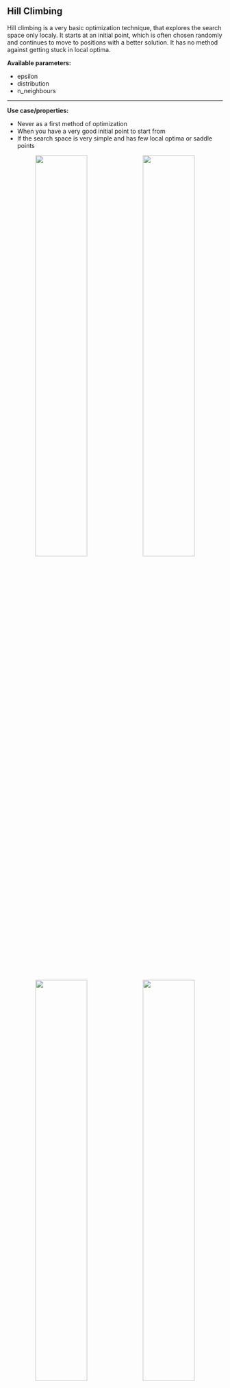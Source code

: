 ## Hill Climbing

Hill climbing is a very basic optimization technique, that explores the search space only localy. It starts at an initial point, which is often chosen randomly and continues to move to positions with a better solution. It has no method against getting stuck in local optima.

**Available parameters:**
- epsilon
- distribution
- n_neighbours

---

**Use case/properties:**
- Never as a first method of optimization
- When you have a very good initial point to start from
- If the search space is very simple and has few local optima or saddle points

<p align="center">
<img src="./plots/search_paths/HillClimbing [('epsilon', 0.03)].png" width= 49%/>
<img src="./plots/search_paths/HillClimbing [('epsilon', 0.1)].png" width= 49%/>
</p>

<p align="center">
<img src="./plots/search_paths/HillClimbing [('distribution', 'laplace')].png" width= 49%/>
<img src="./plots/search_paths/HillClimbing [('distribution', 'logistic')].png" width= 49%/>
</p>


<br>

## Stochastic Hill Climbing
Stochastic hill climbing extends the normal hill climbing by a simple method against getting stuck in local optima. It has a parameter you can set, that determines the probability to accept worse solutions as a next position.

**Available parameters:**
- epsilon
- distribution
- n_neighbours
- p_down

---

**Use case/properties:**
- Never as a first method of optimization
- When you have a very good initial point to start from

<p align="center">
<img src="./plots/search_paths/StochasticHillClimbing [('p_down', 0.1)].png" width= 49%/>
<img src="./plots/search_paths/StochasticHillClimbing [('p_down', 0.3)].png" width= 49%/>
</p>

<p align="center">
<img src="./plots/search_paths/StochasticHillClimbing [('p_down', 0.5)].png" width= 49%/>
<img src="./plots/search_paths/StochasticHillClimbing [('p_down', 0.9)].png" width= 49%/>
</p>

## Tabu Search

Tabu search is a metaheuristic method, that explores new positions like hill climbing but memorizes previous positions and avoids those. This helps finding new trajectories through the search space.

**Available parameters:**
- epsilon
- distribution
- n_neighbours
- tabu_memory

---

**Use case/properties:**
- When you have a good initial point to start from

<p align="center">
<img src="./plots/search_paths/TabuSearch [('tabu_memory', 1)].png" width= 49%/>
<img src="./plots/search_paths/TabuSearch [('tabu_memory', 3)].png" width= 49%/>
</p>

<p align="center">
<img src="./plots/search_paths/TabuSearch [('tabu_memory', 10)].png" width= 49%/>
<img src="./plots/search_paths/TabuSearch [('tabu_memory', 3), ('epsilon', 0.1)].png" width= 49%/>
</p>
